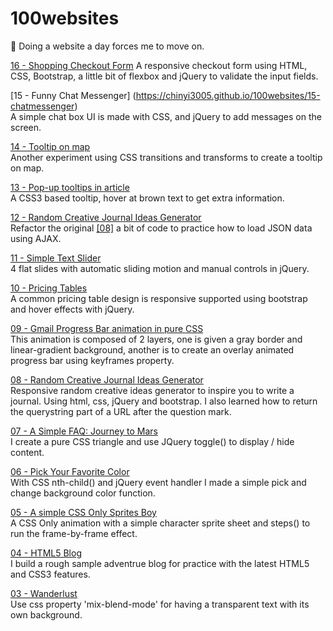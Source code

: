 # 100websites
🚀 Doing a website a day forces me to move on. 

[16 - Shopping Checkout Form](https://chinyi3005.github.io/100websites/16-checkout-form)
A responsive checkout form using HTML, CSS, Bootstrap, a little bit of flexbox and jQuery to validate the input fields.

[15 - Funny Chat Messenger]
(https://chinyi3005.github.io/100websites/15-chatmessenger)  
A simple chat box UI is made with CSS, and jQuery to add messages on the screen.

[14 - Tooltip on map](https://chinyi3005.github.io/100websites/14-tooltip-map)  
Another experiment using CSS transitions and transforms to create a tooltip on map. 

[13 - Pop-up tooltips in article](https://chinyi3005.github.io/100websites/13-tooltip-article)  
A CSS3 based tooltip, hover at brown text to get extra information.  

[12 - Random Creative Journal Ideas Generator](https://chinyi3005.github.io/100websites/12-random-inspiration-ajax/index.html)  
Refactor the original [[08]](https://chinyi3005.github.io/100websites/08-random-inspiration) a bit of code to practice how to load JSON data using AJAX.  

[11 - Simple Text Slider](https://chinyi3005.github.io/100websites/11-simple-slider)  
4 flat slides with automatic sliding motion and manual controls in jQuery.  

[10 - Pricing Tables](https://chinyi3005.github.io/100websites/10-pricingtable)  
A common pricing table design is responsive supported using bootstrap and hover effects with jQuery.

[09 - Gmail Progress Bar animation in pure CSS](https://chinyi3005.github.io/100websites/09-gmail-loading)  
This animation is composed of 2 layers, one is given a gray border and linear-gradient background, another is to create an overlay animated progress bar using keyframes property.  

[08 - Random Creative Journal Ideas Generator](https://chinyi3005.github.io/100websites/08-random-inspiration)  
Responsive random creative ideas generator to inspire you to write a journal. Using html, css, jQuery and bootstrap. I also learned how to return the querystring part of a URL after the question mark.

[07 - A Simple FAQ: Journey to Mars](https://chinyi3005.github.io/100websites/07-faq)  
I create a pure CSS triangle and use JQuery toggle() to display / hide content.

[06 - Pick Your Favorite Color](https://chinyi3005.github.io/100websites/06-pickcolor)  
With CSS nth-child() and jQuery event handler I made a simple pick and change background color function.

[05 - A simple CSS Only Sprites Boy](https://chinyi3005.github.io/100websites/05-sprites-boy)  
A CSS Only animation with a simple character sprite sheet and steps() to run the frame-by-frame effect.

[04 - HTML5 Blog](https://chinyi3005.github.io/100websites/04-html5blog)  
I build a rough sample adventrue blog for practice with the latest HTML5 and CSS3 features.

[03 - Wanderlust](https://chinyi3005.github.io/100websites/03-wanderlust-font)  
Use css property 'mix-blend-mode' for having a transparent text with its own background.
